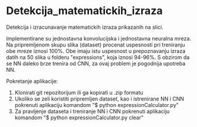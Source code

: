 # Detekcija_matematickih_izraza
Detekcija i izracunavanje matematickih izraza prikazanih na slici.

Implementirane su jednostavna konvolucijska i jednostavna neuralna mreza.
Na pripremljenom skupu slika (dataset) procenat uspesnosti pri treniranju obe mreze iznosi 100%. Obe imaju istu uspesnost u prepoznavanju izraza datih na 50 slika u folderu "expressions", koja iznosi
94-96%. S obzirom da se NN daleko brze trenira od CNN, za ovaj problem je
pogodnija upotreba NN.

Pokretanje aplikacije:
  1. Klonirati git repozitorijum ili ga kopirati u .zip formatu
  2. Ukoliko se zeli koristiti pripremljen dataset, kao i istrenirane NN i CNN pokrenuti aplikaciju komandom "$ python expressionCalculator.py"
  3. Za pravljenje dataseta i treniranje NN i CNN pokrenuti aplikaciju komandom "$ python expressionCalculator.py clear"
